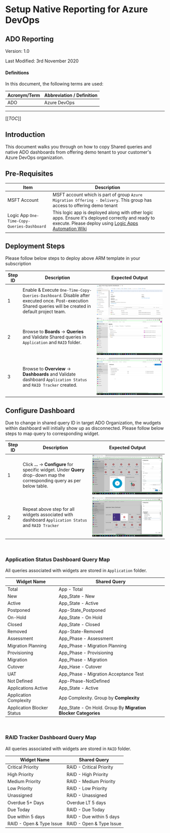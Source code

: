 # Setup Native Reporting for Azure DevOps

## ADO Reporting

Version: 1.0

Last Modified: 3rd November 2020

#### Definitions

In this document, the following terms are used:

   Acronym/Term    |    Abbreviation / Definition
  -|-
  ADO   |   Azure DevOps
 ________________

 [[_TOC_]]

 ## Introduction
 This document walks you through on how to copy Shared queries and native ADO dashboards from offering demo tenant to your customer's Azure DevOps organization.

 ## Pre-Requisites
 Item   |   Description
 -|-
 MSFT Account   |   MSFT account which is part of group `Azure Migration Offering - Delivery`. This group has access to offering demo tenant
 Logic App `One-Time-Copy-Queries-Dashboard`    |   This logic app is deployed along with other logic apps. Ensure it's deployed correctly and ready to execute. Please deploy using [Logic Apps Automation Wiki](https://servicesdocs.visualstudio.com/Managed-Knowledge/_wiki/wikis/Azure%20Migration/6172/Logic-Apps-Automation)

 ## Deployment Steps
 Please follow below steps to deploy above ARM template in your subscription

 Step ID    |   Description |   Expected Output
 -|-|-
 1 |  Enable & Execute `One-Time-Copy-Queries-Dashboard`. Disable after executed once. Post-execution Shared queries will be created in default project team.  |  ![](./.attachments/01-ExecuteLogicApp.png)
 2 |  Browse to **Boards** -> **Queries** and Validate Shared queries in `Application` and `RAID` folder. |  ![](./.attachments/02-ValidateQueries.png)
 3 |  Browse to **Overview** -> **Dashboards** and Validate dashboard `Application Status` and `RAID Tracker` created.  |  ![](./.attachments/03-ValidateDashboard.png)

 ## Configure Dashboard
 Due to change in shared query ID in target ADO Organization, the wudgets within dashboard will initially show up as disconnected. Please follow below steps to map query to corresponding widget.

 Step ID |  Description |  Expected Output
 -|-|-
 1 |  Click **...** -> **Configure** for specific widget. Under **Query** drop-down map the corresponding query as per below table. |  ![](./.attachments/01-MapWidgetQuery.png)
 2 |  Repeat above step for all widgets associated with dashboard `Application Status` and `RAID Tracker`   |  ![](./.attachments/02-RepeatConfigureWidget.png)

<br/>

 ### Application Status Dashboard Query Map
 All queries associated with widgets are stored in `Application` folder.

 Widget Name   |  Shared Query
 -|-
 Total   |  App - Total
 New  |  App_State - New
 Active  |  App_State - Active
 Postponed  |  App-State_Postponed
 On-Hold |  App_State - On Hold
 Closed  |  App_State - Closed
 Removed |  App-State-Removed
 Assessment |  App_Phase - Assessment
 Migration Planning  |  App_Phase - Migration Planning
 Provisioning  |  App_Phase - Provisioning
 Migration  |  App_Phase - Migration
 Cutover |  App_Hase - Cutover
 UAT  |  App_Phase - Migration Acceptance Test
 Not Defined   |  App-Phase-NotDefined
 Applications Active |  App_State - Active
 Application Complexity |  App Complexity. Group by **Complexity**
 Application Blocker Status   |  App_State - On Hold. Group By **Migration Blocker Categories**

 <br/>

 ### RAID Tracker Dashboard Query Map
 All queries associated with widgets are stored in `RAID` folder.

 Widget Name   |  Shared Query
 -|-
 Critical Priority   |  RAID - Critical Priority
 High Priority |  RAID - High Priority
 Medium Priority  |  RAID - Medium Priority
 Low Priority  |  RAID - Low Priority
 Unassigned |  RAID - Unassigned
 Overdue 5+ Days  |  Overdue LT 5 days
 Due Today  |  RAID - Due Today
 Due within 5 days   |  RAID - Due within 5 days
 RAID - Open & Type Issue  |  RAID - Open & Type Issue